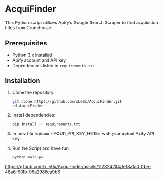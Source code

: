 # AcquiFinder

This Python script utilizes Apify's Google Search Scraper to find acquisition titles from Crunchbase.

## Prerequisites

- Python 3.x installed
- Apify account and API key
- Dependencies listed in `requirements.txt`

## Installation

1. Clone the repository:

   ```bash
   git clone https://github.com/xLe0x/AcquiFinder.git
   cd AcquiFinder
   ```
2. Install dependencies:
   ```bash
   pip install -r requirements.txt
   ```
   
3. In .env file replace <YOUR_API_KEY_HERE> with your actual Apify API key.

4. Run the Script and have fun
   ```bash
   python main.py
   ```

https://github.com/xLe0x/AcquiFinder/assets/112324284/fef8a1a0-ffbe-48a6-90fb-95a2986ca9b6



